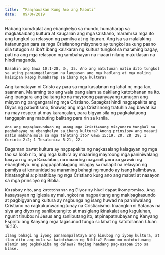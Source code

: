 ```yaml
---
title:  “Panghawakan Kung Ano ang Mabuti”
date:   09/06/2019
---
```


Habang kumakalat ang ebanghelyo sa mundo, humaharap sa magkakaibang kultura at kaugalian ang mga Cristiano, marami sa mga ito ang tungkol sa relasyon ng pamilya at ng lipunan. Ang isa sa malalaking katanungan para sa mga Cristianong misyonero ay tungkol sa kung paano sila tutugon sa iba’t ibang kalakaran ng kultura tungkol sa maraming bagay, pati na ang mga relasyon ng sambahayan na maaari nilang matuklasan na hindi maganda.

`Basahin ang Gawa 10:1-28, 34, 35. Ano ang matutunan natin dito tungkol sa ating pangangailangan na lampasan ang mga hadlang at mga maling kaisipan kapag humaharap sa ibang mga kultura?`

Ang kamatayan ni Cristo ay para sa mga kasalanan ng lahat ng mga tao, saanman. Maraming tao ang wala pang alam sa dakilang katotohanan na ito. Ang ipangaral ang balitang ito na mayroong paanyayang tumugon ang misyon ng pangangaral ng mga Cristiano. Sapagkat hindi nagpapakita ang Diyos ng paboritismo, tinawag ang mga Cristianong tratuhin ang bawat isa na may respeto at may karangalan, para bigyan sila ng pagkakataong tanggapin ang mabuting balitang para rin sa kanila.

`Ano ang napagkasunduan ng unang mga Cristianong misyonero tungkol sa paghahayag ng ebanghelyo sa ibang kultura? Anong prinsipyo ang maaari natin makuha mula sa mga talatang ito? Gawa 15:19, 20, 28, 29; 1 Corinto 2:2; 1 Tesalonica 5:21, 22.`

Bagaman bawat kultura ay nagpapakita ng nagkasalang kalagayan ng mga tao sa loob nito, ang mga kultura ay maaaring mayroong mga paniniwalang kaayon ng mga Kasulatan, na maaaring magamit para sa gawain ng ebanghelyo. Ang pagpapahalagang inilagay sa malapit na relasyon ng pamilya at komunidad sa maraming bahagi ng mundo ay isang halimbawa. Itinatanghal at pinatitibay ng mga Cristiano kung ano ang mabuti at naaayon sa mga prinsipyo ng Biblia.

Kasabay nito, ang katotohanan ng Diyos ay hindi dapat ikompromiso. Ang kasaysayan ng Iglesia ay malungkot na nagpakitang ang makipagkasundo at pagbigyan ang kultura ay nagbunga ng isang huwad na paniniwalang Cristiano na nagkukunwaring tunay na Cristianismo. Inaangkin ni Satanas na siya ang diyos ng sanlibutang ito at masiglang ikinakalat ang kaguluhan, ngunit tinubos ni Jesus ang sanlibutang ito, at pinapatnubayan ng Kanyang Espiritu ang Kanyang mga tagasunod tungo sa lahat ng katotohanan (Juan 16:13).

`Ilang bahagi ng iyong pananampalataya ang hinubog ng iyong kultura, at ilan dito ang mula sa katotohanan ng Biblia? Paano mo matututunang alamin ang pagkakaiba ng dalawa? Maging handang pag-usapan ito sa klase.`